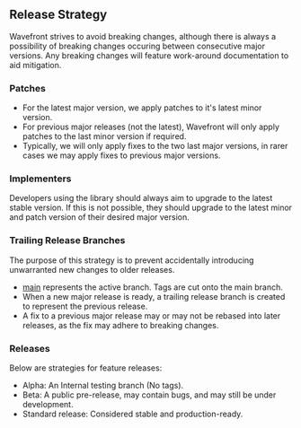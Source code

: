 ## Release Strategy
Wavefront strives to avoid breaking changes, although there is always a possibility of breaking changes occuring between consecutive major versions. Any breaking changes will feature 
work-around documentation to aid mitigation.

### Patches
- For the latest major version, we apply patches to it's latest minor version.
- For previous major releases (not the latest), Wavefront will only apply patches to the last minor version if required.
- Typically, we will only apply fixes to the two last major versions, in rarer cases we may apply fixes to previous major versions.

### Implementers
Developers using the library should always aim to upgrade to the latest stable version. If this is not possible, they should 
upgrade to the latest minor and patch version of their desired major version.

### Trailing Release Branches
The purpose of this strategy is to prevent accidentally introducing unwarranted new changes to older releases.
- [main](#) represents the active branch. Tags are cut onto the main branch. 
- When a new major release is ready, a trailing release branch is created to represent the previous release.
- A fix to a previous major release may or may not be rebased into later releases, as the fix may adhere to breaking changes.

### Releases
Below are strategies for feature releases:
- Alpha: An Internal testing branch (No tags).
- Beta: A public pre-release, may contain bugs, and may still be under development.
- Standard release: Considered stable and production-ready.
